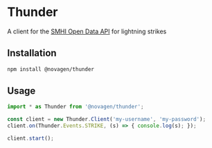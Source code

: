# Thunder

A client for the [SMHI Open Data API](https://opendata.smhi.se/apidocs/pls/index.html) for lightning strikes

## Installation

```bash
npm install @novagen/thunder
```

## Usage

```js
import * as Thunder from '@novagen/thunder';

const client = new Thunder.Client('my-username', 'my-password');
client.on(Thunder.Events.STRIKE, (s) => { console.log(s); });

client.start();
```
